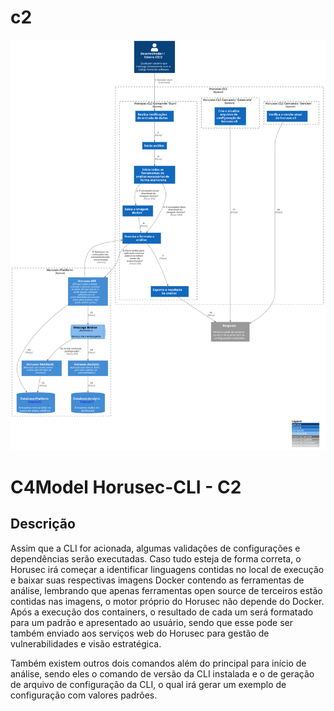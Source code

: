 # c2

![diagram](c2.svg)

# C4Model Horusec-CLI - C2

## Descrição

Assim que a CLI for acionada, algumas validações de configurações e dependências serão executadas. Caso tudo esteja de forma correta, o Horusec irá começar a identificar linguagens contidas no local de execução e baixar suas respectivas imagens Docker contendo as ferramentas de análise, lembrando que apenas ferramentas open source de terceiros estão contidas nas imagens, o motor próprio do Horusec não depende do Docker. Após a execução dos containers, o resultado de cada um será formatado para um padrão e apresentado ao usuário, sendo que esse pode ser também enviado aos serviços web do Horusec para gestão de vulnerabilidades e visão estratégica.

Também existem outros dois comandos além do principal para início de análise, sendo eles o comando de versão da CLI instalada e o de geração de arquivo de configuração da CLI, o qual irá gerar um exemplo de configuração com valores padrões.